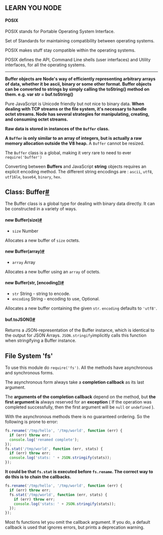 ## LEARN YOU NODE



#### POSIX

POSIX stands for Portable Operating System Interface.

Set of Standards for maintaining compatibility between operating systems. 

POSIX makes stuff stay compatible within the operating systems. 

POSIX defines the API, Command Line shells (user interfaces) and Utility interfaces, for all the operating systems.



****

**Buffer objects are Node's way of efficiently representing arbitrary arrays  
  of data, whether it be ascii, binary or some other format. Buffer objects  
  can be converted to strings by simply calling the toString() method on  
  them. e.g. var str = buf.toString()**

Pure JavaScript is Unicode friendly but not nice to binary data. **When dealing with TCP streams or the file system, it's necessary to handle octet streams. Node has several strategies for manipulating, creating, and consuming octet streams.**

**Raw data is stored in instances of the `Buffer` class.** 

**A `Buffer` is only similar to an array of integers, but is actually a raw memory allocation outside the V8 heap.** A `Buffer` cannot be resized.

The `Buffer` class is a global, making it very rare to need to ever `require('buffer')`

Converting between **Buffers** and JavaScript **string** objects requires an explicit encoding method. The different string encodings are : `ascii`, `utf8`, `utf16le`, `base64`, `binary`, `hex`. 



## Class: Buffer[#](#buffer_class_buffer)

The Buffer class is a global type for dealing with binary data directly. It can be constructed in a variety of ways.

#### new Buffer(size)[#](#buffer_new_buffer_size)

- `size` Number

Allocates a new buffer of `size` octets.

#### new Buffer(array)[#](#buffer_new_buffer_array)

- `array` Array

Allocates a new buffer using an `array` of octets.

#### new Buffer(str, [encoding])[#](#buffer_new_buffer_str_encoding)

- `str` String - string to encode.
- `encoding` String - encoding to use, Optional.

Allocates a new buffer containing the given `str`. `encoding` defaults to `'utf8'`.



#### buf.toJSON()[#](#buffer_buf_tojson)

Returns a JSON-representation of the Buffer instance, which is identical to the output for JSON Arrays. `JSON.stringify`implicitly calls this function when stringifying a Buffer instance.



## File System 'fs'

To use this module do `require('fs')`. All the methods have asynchronous and synchronous forms.



The asynchronous form always take a **completion callback** as its last argument. 

The **arguments of the completion callback** depend on the method, but **the first argument is** always reserved for an **exception** ( If the operation was completed successfully, then the first argument will be `null` or `undefined` ).





With the asynchronous methods there is no guaranteed ordering. So the following is prone to error:

```javascript
fs.rename('/tmp/hello', '/tmp/world', function (err) {
  if (err) throw err;
  console.log('renamed complete');
});
fs.stat('/tmp/world', function (err, stats) {
  if (err) throw err;
  console.log('stats: ' + JSON.stringify(stats));
});
```

**It could be that `fs.stat` is executed before `fs.rename`. The correct way to do this is to chain the callbacks.**

```javascript
fs.rename('/tmp/hello', '/tmp/world', function (err) {
  if (err) throw err;
  fs.stat('/tmp/world', function (err, stats) {
    if (err) throw err;
    console.log('stats: ' + JSON.stringify(stats));
  });
});
```







Most fs functions let you omit the callback argument. If you do, a default callback is used that ignores errors, but prints a deprecation warning.